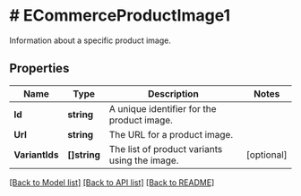 # # ECommerceProductImage1
Information about a specific product image.

## Properties 


Name | Type | Description | Notes
------------ | ------------- | ------------- | -------------
**Id**| **string** | A unique identifier for the product image.  |
**Url**| **string** | The URL for a product image.  |
**VariantIds**| **[]string** | The list of product variants using the image.  | [optional]


[[Back to Model list]](../../README.md#models) [[Back to API list]](../../README.md#endpoints) [[Back to README]](../../README.md)

